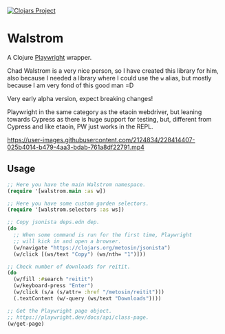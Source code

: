 [![Clojars Project](https://img.shields.io/clojars/v/io.github.pfeodrippe/walstrom.svg)](https://clojars.org/io.github.pfeodrippe/walstrom)

# Walstrom

A Clojure [Playwright](https://playwright.dev/) wrapper.

Chad Walstrom is a very nice person, so I have created this library for him,
also because I needed a library where I could use the `w` alias, but mostly
because I am very fond of this good man =D

Very early alpha version, expect breaking changes!


Playwright in the same category as the etaoin webdriver, but leaning towards Cypress as there is huge support for testing, but, different from Cypress and like etaoin, PW just works in the REPL.

https://user-images.githubusercontent.com/2124834/228414407-025b4014-b479-4aa3-bdab-761a8df22791.mp4

## Usage

```clojure
;; Here you have the main Walstrom namespace.
(require '[walstrom.main :as w])

;; Here you have some custom garden selectors.
(require '[walstrom.selectors :as ws])

;; Copy jsonista deps.edn dep.
(do
  ;; When some command is run for the first time, Playwright
  ;; will kick in and open a browser.
  (w/navigate "https://clojars.org/metosin/jsonista")
  (w/click [(ws/text "Copy") (ws/nth= "1")]))

;; Check number of downloads for reitit.
(do
  (w/fill :#search "reitit")
  (w/keyboard-press "Enter")
  (w/click (s/a (s/attr= :href "/metosin/reitit")))
  (.textContent (w/-query (ws/text "Downloads"))))

;; Get the Playwright page object.
;; https://playwright.dev/docs/api/class-page.
(w/get-page)
```
